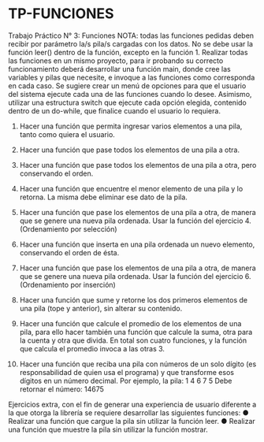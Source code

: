 # TP-FUNCIONES
Trabajo Práctico N° 3: Funciones
NOTA: todas las funciones pedidas deben recibir por parámetro la/s pila/s cargadas con los datos.
No se debe usar la función leer() dentro de la función, excepto en la función 1.
Realizar todas las funciones en un mismo proyecto, para ir probando su correcto funcionamiento deberá
desarrollar una función main, donde cree las variables y pilas que necesite, e invoque a las funciones
como corresponda en cada caso.
Se sugiere crear un menú de opciones para que el usuario del sistema ejecute cada una de las funciones
cuando lo desee. Asimismo, utilizar una estructura switch que ejecute cada opción elegida, contenido
dentro de un do-while, que finalice cuando el usuario lo requiera.

1. Hacer una función que permita ingresar varios elementos a una pila, tanto como quiera el
usuario.

2. Hacer una función que pase todos los elementos de una pila a otra.

3. Hacer una función que pase todos los elementos de una pila a otra, pero conservando el orden.

4. Hacer una función que encuentre el menor elemento de una pila y lo retorna. La
misma debe eliminar ese dato de la pila.

5. Hacer una función que pase los elementos de una pila a otra, de manera que se genere una
nueva pila ordenada. Usar la función del ejercicio 4. (Ordenamiento por selección)

6. Hacer una función que inserta en una pila ordenada un nuevo elemento, conservando el orden
de ésta.

7. Hacer una función que pase los elementos de una pila a otra, de manera que se genere una
nueva pila ordenada. Usar la función del ejercicio 6. (Ordenamiento por inserción)

8. Hacer una función que sume y retorne los dos primeros elementos de una pila (tope y anterior),
sin alterar su contenido.

9. Hacer una función que calcule el promedio de los elementos de una pila, para ello hacer también
una función que calcule la suma, otra para la cuenta y otra que divida. En total son cuatro
funciones, y la función que calcula el promedio invoca a las otras 3.

10. Hacer una función que reciba una pila con números de un solo dígito (es responsabilidad de
quien usa el programa) y que transforme esos dígitos en un número decimal. Por ejemplo, la pila:
1
4
6
7
5
Debe retornar el número: 14675

Ejercicios extra, con el fin de generar una experiencia de usuario diferente a la que otorga la librería
se requiere desarrollar las siguientes funciones:
● Realizar una función que cargue la pila sin utilizar la función leer.
● Realizar una función que muestre la pila sin utilizar la función mostrar.
